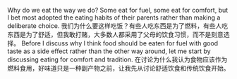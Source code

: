 Why do we eat the way we do? Some eat for fuel, some eat for comfort, but I bet  most  adopted  the  eating  habits  of  their  parents  rather  than  making  a deliberate choice. 
我们为什么要这样吃饭？有些人吃东西是为了燃料，有些人吃东西是为了舒适，但我敢打赌，大多数人都采用了父母的饮食习惯，而不是刻意选择。
Before I discuss why I think food should be eaten for fuel with good  taste  as  a  side  effect  rather  than  the  other  way  around,  let  me  start  by discussing eating for comfort and tradition.
在讨论为什么我认为食物应该作为燃料食用，好味道只是一种副产物之前，让我先从讨论舒适饮食和传统饮食开始。